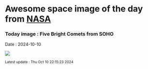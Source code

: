 
# Awesome space image of the day from [NASA](https://api.nasa.gov/)

### Today image : Five Bright Comets from SOHO
Date : 2024-10-10

![](https://apod.nasa.gov/apod/image/2410/SohoKy3_1024.jpg)

<small>Latest update : Thu Oct 10 22:15:23 2024</small>
        